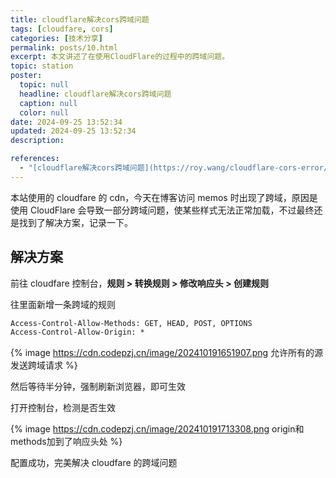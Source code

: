 ```yaml
---
title: cloudflare解决cors跨域问题
tags: [cloudfare, cors]
categories: [技术分享]
permalink: posts/10.html
excerpt: 本文讲述了在使用CloudFlare的过程中的跨域问题。
topic: station
poster:
  topic: null
  headline: cloudflare解决cors跨域问题
  caption: null
  color: null
date: 2024-09-25 13:52:34
updated: 2024-09-25 13:52:34
description:

references:
  - "[cloudflare解决cors跨域问题](https://roy.wang/cloudflare-cors-error/)"
---
```


本站使用的 cloudfare 的 cdn，今天在博客访问 memos 时出现了跨域，原因是使用 CloudFlare 会导致一部分跨域问题，使某些样式无法正常加载，不过最终还是找到了解决方案，记录一下。

## 解决方案

前往 cloudfare 控制台，**规则 > 转换规则 > 修改响应头 > 创建规则**

往里面新增一条跨域的规则

```txt
Access-Control-Allow-Methods: GET, HEAD, POST, OPTIONS
Access-Control-Allow-Origin: *
```

{% image https://cdn.codepzj.cn/image/202410191651907.png 允许所有的源发送跨域请求 %}

然后等待半分钟，强制刷新浏览器，即可生效

打开控制台，检测是否生效

{% image https://cdn.codepzj.cn/image/202410191713308.png origin和methods加到了响应头处 %}

配置成功，完美解决 cloudfare 的跨域问题
